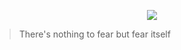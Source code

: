 <p align="center">
<img src="https://raw.githubusercontent.com/1McLongLong/McLongLong/main/read.gif">


> There's nothing to fear but fear itself
